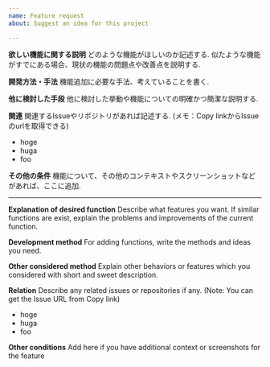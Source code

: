 ```yaml
---
name: Feature request
about: Suggest an idea for this project

---
```


**欲しい機能に関する説明**
どのような機能がほしいのか記述する.
似たような機能がすでにある場合、現状の機能の問題点や改善点を説明する.  

**開発方法・手法**
機能追加に必要な手法、考えていることを書く.  

**他に検討した手段**
他に検討した挙動や機能についての明確かつ簡潔な説明する.  

**関連**
関連するIssueやリポジトリがあれば記述する. 
(メモ：Copy linkからIssueのurlを取得できる)  
- hoge
- huga
- foo

**その他の条件**
機能について、その他のコンテキストやスクリーンショットなどがあれば、ここに追加.  

---

**Explanation of desired function**
Describe what features you want.
If  similar functions are exist, explain the problems and improvements of the current function.

**Development method**
For adding functions, write the methods and ideas you need.

**Other considered method**
Explain other behaviors or features which you considered with short and sweet description.

**Relation**
Describe any related issues or repositories if any.
(Note: You can get the Issue URL from Copy link)

- hoge
- huga
- foo

**Other conditions**
Add here if you have additional context or screenshots for the feature